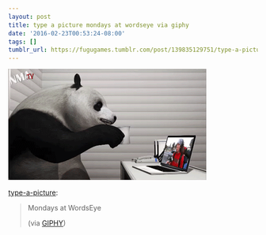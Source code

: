 ```yaml
---
layout: post
title: type a picture mondays at wordseye via giphy
date: '2016-02-23T00:53:24-08:00'
tags: []
tumblr_url: https://fugugames.tumblr.com/post/139835129751/type-a-picture-mondays-at-wordseye-via-giphy
---
```

 ![](/tumblr_files/tumblr_o2yqj8jL3Z1tk8gswo1_400.gif)  

[type-a-picture](http://type-a-picture.tumblr.com/post/139801552957):

> Mondays at WordsEye
> 
> (via [GIPHY](http://gph.is/16hD31s))

